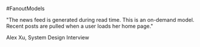 #FanoutModels 

"The news feed is generated during read time. This is an on-demand model. Recent posts are pulled when a user loads her home page."

Alex Xu, System Design Interview